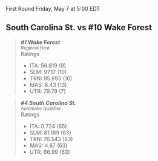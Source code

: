 First Round
Friday, May 7 at 5:00 EDT
## South Carolina St. vs #10 Wake Forest

> ***#1 Wake Forest***  
> <sub>Regional Host</sub>  
> Ratings  
> - ITA: 56.819 (9)  
> - SLM: 97.17 (10)  
> - TRN: 95.993 (10)  
> - MAS: 8.43 (13)  
> - UTR: 79.79 (7)  

> ***#4 South Carolina St.***  
> <sub>Automatic Qualifier</sub>  
> Ratings  
> - ITA: 0.724 (65)  
> - SLM: 81.189 (63)  
> - TRN: 76.543 (63)  
> - MAS: 4.87 (63)  
> - UTR: 66.99 (63)  